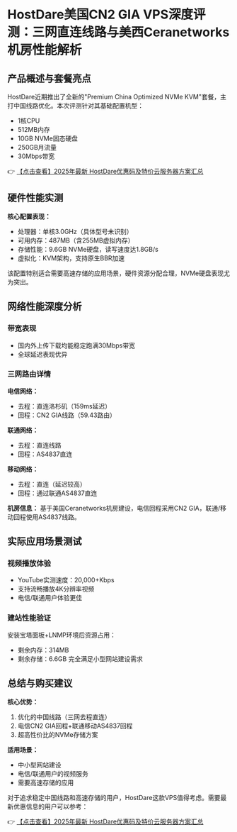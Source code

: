 # HostDare美国CN2 GIA VPS深度评测：三网直连线路与美西Ceranetworks机房性能解析

## 产品概述与套餐亮点

HostDare近期推出了全新的"Premium China Optimized NVMe KVM"套餐，主打中国线路优化。本次评测针对其基础配置机型：
- 1核CPU
- 512MB内存
- 10GB NVMe固态硬盘
- 250GB月流量
- 30Mbps带宽

👉 [【点击查看】2025年最新 HostDare优惠码及特价云服务器方案汇总](https://bit.ly/hostdare)

## 硬件性能实测

**核心配置表现：**
- 处理器：单核3.0GHz（具体型号未识别）
- 可用内存：487MB（含255MB虚拟内存）
- 存储性能：9.6GB NVMe硬盘，读写速度达1.8GB/s
- 虚拟化：KVM架构，支持原生BBR加速

该配置特别适合需要高速存储的应用场景，硬件资源分配合理，NVMe硬盘表现尤为突出。

## 网络性能深度分析

### 带宽表现
- 国内外上传下载均能稳定跑满30Mbps带宽
- 全球延迟表现优异

### 三网路由详情
**电信网络：**
- 去程：直连洛杉矶（159ms延迟）
- 回程：CN2 GIA线路（59.43路由）

**联通网络：**
- 去程：直连线路
- 回程：AS4837直连

**移动网络：**
- 去程：直连（延迟较高）
- 回程：通过联通AS4837直连

**机房信息：**
基于美国Ceranetworks机房建设，电信回程采用CN2 GIA，联通/移动回程使用AS4837线路。

## 实际应用场景测试

### 视频播放体验
- YouTube实测速度：20,000+Kbps
- 支持流畅播放4K分辨率视频
- 电信/联通用户体验更佳

### 建站性能验证
安装宝塔面板+LNMP环境后资源占用：
- 剩余内存：314MB
- 剩余存储：6.6GB
完全满足小型网站建设需求

## 总结与购买建议

**核心优势：**
1. 优化的中国线路（三网去程直连）
2. 电信CN2 GIA回程+联通移动AS4837回程
3. 超高性价比的NVMe存储方案

**适用场景：**
- 中小型网站建设
- 电信/联通用户的视频服务
- 需要高速存储的应用

对于追求稳定中国线路和高速存储的用户，HostDare这款VPS值得考虑。需要最新优惠信息的用户可以参考：

👉 [【点击查看】2025年最新 HostDare优惠码及特价云服务器方案汇总](https://bit.ly/hostdare)